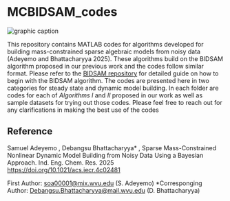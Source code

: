 # MCBIDSAM_codes

![graphic caption](https://github.com/user-attachments/assets/f9427664-7758-4fe4-88b0-4de79627d9fb)

This repository contains MATLAB codes for algorithms developed for building mass-constrained sparse algebraic models from noisy data (Adeyemo and Bhattacharyya 2025). These algorithms build on the BIDSAM algorithm proposed in our previous work and the codes follow similar format. Please refer to the [BIDSAM repository](https://github.com/adeyesam/BIDSAM_Codes) for detailed guide on how to begin with the BIDSAM algorithm.
The codes are presented here in two categories for steady state and dynamic model building. In each folder are codes for each of _Algorithms I_ and _II_ proposed in our work as well as sample datasets for trying out those codes. Please feel free to reach out for any clarifications in making the best use of the codes

## Reference
Samuel Adeyemo , Debangsu Bhattacharyya* , Sparse Mass-Constrained Nonlinear Dynamic Model Building from Noisy Data Using a Bayesian Approach. Ind. Eng. Chem. Res. 2025 https://doi.org/10.1021/acs.iecr.4c02481

First Author: soa00001@mix.wvu.edu (S. Adeyemo)
*Corresponging Author: Debangsu.Bhattacharyya@mail.wvu.edu (D. Bhattacharyya)
